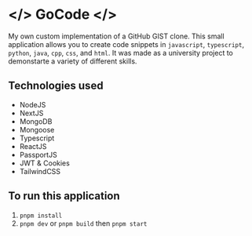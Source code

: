 # </> GoCode </>

My own custom implementation of a GitHub GIST clone. This small application allows you to create code snippets in `javascript`, `typescript`, `python`, `java`, `cpp`, `css`, and `html`. It was made as a university project to demonstarte a variety of different skills.

## Technologies used

-   NodeJS
-   NextJS
-   MongoDB
-   Mongoose
-   Typescript
-   ReactJS
-   PassportJS
-   JWT & Cookies
-   TailwindCSS

## To run this application

1. `pnpm install`
2. `pnpm dev` or `pnpm build` then `pnpm start`
